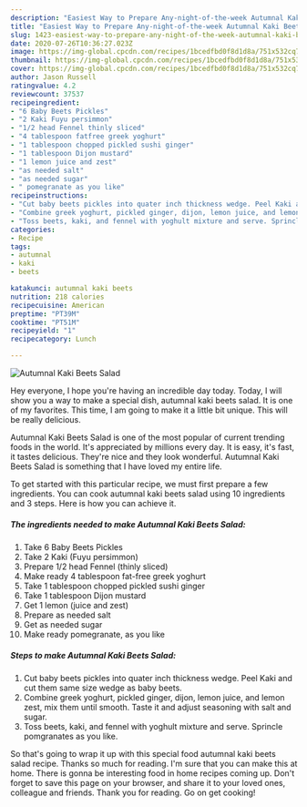 ```yaml
---
description: "Easiest Way to Prepare Any-night-of-the-week Autumnal Kaki Beets Salad"
title: "Easiest Way to Prepare Any-night-of-the-week Autumnal Kaki Beets Salad"
slug: 1423-easiest-way-to-prepare-any-night-of-the-week-autumnal-kaki-beets-salad
date: 2020-07-26T10:36:27.023Z
image: https://img-global.cpcdn.com/recipes/1bcedfbd0f8d1d8a/751x532cq70/autumnal-kaki-beets-salad-recipe-main-photo.jpg
thumbnail: https://img-global.cpcdn.com/recipes/1bcedfbd0f8d1d8a/751x532cq70/autumnal-kaki-beets-salad-recipe-main-photo.jpg
cover: https://img-global.cpcdn.com/recipes/1bcedfbd0f8d1d8a/751x532cq70/autumnal-kaki-beets-salad-recipe-main-photo.jpg
author: Jason Russell
ratingvalue: 4.2
reviewcount: 37537
recipeingredient:
- "6 Baby Beets Pickles"
- "2 Kaki Fuyu persimmon"
- "1/2 head Fennel thinly sliced"
- "4 tablespoon fatfree greek yoghurt"
- "1 tablespoon chopped pickled sushi ginger"
- "1 tablespoon Dijon mustard"
- "1 lemon juice and zest"
- "as needed salt"
- "as needed sugar"
- " pomegranate as you like"
recipeinstructions:
- "Cut baby beets pickles into quater inch thickness wedge. Peel Kaki and cut them same size wedge as baby beets."
- "Combine greek yoghurt, pickled ginger, dijon, lemon juice, and lemon zest, mix them until smooth. Taste it and adjust seasoning with salt and sugar."
- "Toss beets, kaki, and fennel with yoghult mixture and serve. Sprincle pomgranates as you like."
categories:
- Recipe
tags:
- autumnal
- kaki
- beets

katakunci: autumnal kaki beets 
nutrition: 218 calories
recipecuisine: American
preptime: "PT39M"
cooktime: "PT51M"
recipeyield: "1"
recipecategory: Lunch

---
```



![Autumnal Kaki Beets Salad](https://img-global.cpcdn.com/recipes/1bcedfbd0f8d1d8a/751x532cq70/autumnal-kaki-beets-salad-recipe-main-photo.jpg)

Hey everyone, I hope you're having an incredible day today. Today, I will show you a way to make a special dish, autumnal kaki beets salad. It is one of my favorites. This time, I am going to make it a little bit unique. This will be really delicious.



Autumnal Kaki Beets Salad is one of the most popular of current trending foods in the world. It's appreciated by millions every day. It is easy, it's fast, it tastes delicious. They're nice and they look wonderful. Autumnal Kaki Beets Salad is something that I have loved my entire life.


To get started with this particular recipe, we must first prepare a few ingredients. You can cook autumnal kaki beets salad using 10 ingredients and 3 steps. Here is how you can achieve it.

<!--inarticleads1-->

##### The ingredients needed to make Autumnal Kaki Beets Salad:

1. Take 6 Baby Beets Pickles
1. Take 2 Kaki (Fuyu persimmon)
1. Prepare 1/2 head Fennel (thinly sliced)
1. Make ready 4 tablespoon fat-free greek yoghurt
1. Take 1 tablespoon chopped pickled sushi ginger
1. Take 1 tablespoon Dijon mustard
1. Get 1 lemon (juice and zest)
1. Prepare as needed salt
1. Get as needed sugar
1. Make ready  pomegranate, as you like




<!--inarticleads2-->

##### Steps to make Autumnal Kaki Beets Salad:

1. Cut baby beets pickles into quater inch thickness wedge. Peel Kaki and cut them same size wedge as baby beets.
1. Combine greek yoghurt, pickled ginger, dijon, lemon juice, and lemon zest, mix them until smooth. Taste it and adjust seasoning with salt and sugar.
1. Toss beets, kaki, and fennel with yoghult mixture and serve. Sprincle pomgranates as you like.




So that's going to wrap it up with this special food autumnal kaki beets salad recipe. Thanks so much for reading. I'm sure that you can make this at home. There is gonna be interesting food in home recipes coming up. Don't forget to save this page on your browser, and share it to your loved ones, colleague and friends. Thank you for reading. Go on get cooking!
